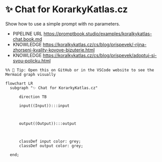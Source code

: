 # ✨ Chat for KorarkyKatlas.cz

<!-- TODO: [📿] Remove all traces of "KoralkyKatlas.cz" from repo-->

Show how to use a simple prompt with no parameters.

-   PIPELINE URL https://promptbook.studio/examples/koralkykatlas-chat.book.md
-   KNOWLEDGE https://koralkykatlas.cz/cs/blog/prispevek/-rijna-zhorseni-kvality-kovove-bizuterie.html
-   KNOWLEDGE https://koralkykatlas.cz/cs/blog/prispevek/adoptuj-si-svou-policku.html

<!--Graph-->
<!-- ⚠️ WARNING: This code has been generated so that any manual changes will be overwritten -->

```mermaid
%% 🔮 Tip: Open this on GitHub or in the VSCode website to see the Mermaid graph visually

flowchart LR
  subgraph "✨ Chat for KorarkyKatlas.cz"

      direction TB

      input((Input)):::input



      output((Output)):::output



      classDef input color: grey;
      classDef output color: grey;

  end;
```

<!--/Graph-->
